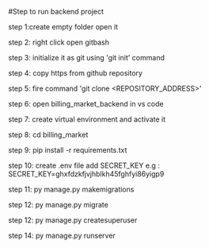 #Step to run backend project

step 1:create empty folder open it

step 2: right click open gitbash 

step 3: initialize it as git using 'git init' command

step 4: copy https from github repository

step 5: fire command 'git clone <REPOSITORY_ADDRESS>'

step 6: open billing_market_backend in vs code

step 7: create virtual environment and activate it

step 8: cd billing_market

step 9: pip install -r requirements.txt

step 10: create .env file
        add SECRET_KEY
        e.g : SECRET_KEY=ghxfdzkfjvjhblkh45fghfyi86yigp9

step 11: py manage.py makemigrations   

step 12: py manage.py migrate

step 12: py manage.py createsuperuser

step 14: py manage.py runserver
